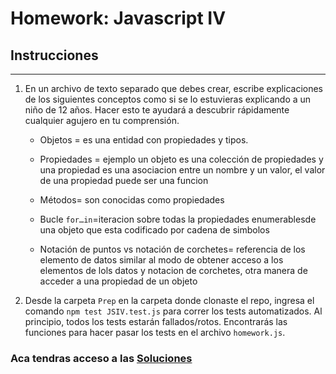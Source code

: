 # Homework: Javascript IV

## Instrucciones
---
1. En un archivo de texto separado que debes crear, escribe explicaciones de los siguientes conceptos como si se lo estuvieras explicando a un niño de 12 años. Hacer esto te ayudará a descubrir rápidamente cualquier agujero en tu comprensión.

	* Objetos = es una entidad con propiedades y tipos.

	* Propiedades = ejemplo un objeto es una colección de propiedades y una propiedad es una asociacion entre un nombre y un valor, el valor de una propiedad puede ser una funcion 

	* Métodos= son conocidas como propiedades 

	* Bucle `for…in`=iteracion sobre todas la propiedades enumerablesde una objeto que esta codificado por cadena de simbolos 

	* Notación de puntos vs notación de corchetes= referencia de los elemento de datos similar al modo de obtener acceso a los elementos de lols datos y notacion de corchetes, otra manera de acceder a una propiedad de un objeto 

2. Desde la carpeta `Prep` en la carpeta donde clonaste el repo, ingresa el comando `npm test JSIV.test.js` para correr los tests automatizados. Al principio, todos los tests estarán fallados/rotos. Encontrarás las funciones para hacer pasar los tests en el archivo `homework.js`.

### Aca tendras acceso a las [Soluciones](https://github.com/atralice/Curso.Prep.Henry/blob/solution/05-JS-IV/homework/homework.js)